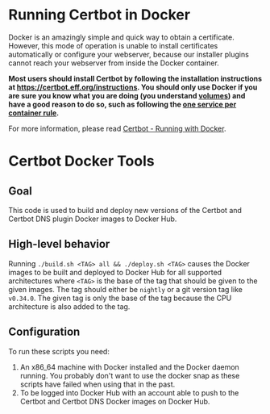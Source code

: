 Running Certbot in Docker 
=========================

Docker is an amazingly simple and quick way to obtain a certificate. However, this mode of operation is unable to install certificates automatically or configure your webserver, because our installer plugins cannot reach your webserver from inside the Docker container.
 
**Most users should install Certbot by following the installation instructions at https://certbot.eff.org/instructions. You should only use Docker if you are sure you know what you are doing (you understand [volumes](https://docs.docker.com/storage/volumes/)) and have a good reason to do so, such as following the [one service per container rule](https://docs.docker.com/config/containers/multi-service_container/).**

For more information, please read [Certbot - Running with Docker](https://certbot.eff.org/docs/install.html#running-with-docker).


Certbot Docker Tools
======================

Goal
----

This code is used to build and deploy new versions of the Certbot and Certbot
DNS plugin Docker images to Docker Hub.

High-level behavior
-------------------

Running `./build.sh <TAG> all && ./deploy.sh <TAG>` causes the Docker images to
be built and deployed to Docker Hub for all supported architectures where
`<TAG>` is the base of the tag that should be given to the given images. The
tag should either be `nightly` or a git version tag like `v0.34.0`. The given
tag is only the base of the tag because the CPU architecture is also added to
the tag.

Configuration
-------------

To run these scripts you need:

1. An x86_64 machine with Docker installed and the Docker daemon running. You probably don't want to use the docker snap as these scripts have failed when using that in the past.
2. To be logged into Docker Hub with an account able to push to the Certbot and Certbot DNS Docker images on Docker Hub.

